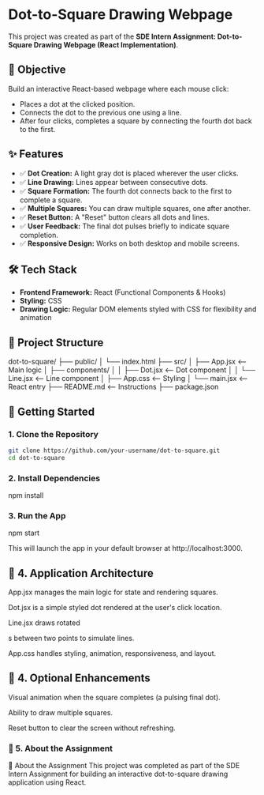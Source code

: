 # Dot-to-Square Drawing Webpage

This project was created as part of the **SDE Intern Assignment: Dot-to-Square Drawing Webpage (React Implementation)**.

## 🎯 Objective

Build an interactive React-based webpage where each mouse click:
- Places a dot at the clicked position.
- Connects the dot to the previous one using a line.
- After four clicks, completes a square by connecting the fourth dot back to the first.

## ✨ Features

- ✅ **Dot Creation:** A light gray dot is placed wherever the user clicks.
- ✅ **Line Drawing:** Lines appear between consecutive dots.
- ✅ **Square Formation:** The fourth dot connects back to the first to complete a square.
- ✅ **Multiple Squares:** You can draw multiple squares, one after another.
- ✅ **Reset Button:** A "Reset" button clears all dots and lines.
- ✅ **User Feedback:** The final dot pulses briefly to indicate square completion.
- ✅ **Responsive Design:** Works on both desktop and mobile screens.

## 🛠️ Tech Stack

- **Frontend Framework:** React (Functional Components & Hooks)
- **Styling:** CSS
- **Drawing Logic:** Regular DOM elements styled with CSS for flexibility and animation

## 📁 Project Structure

dot-to-square/
├── public/
│   └── index.html
├── src/
│   ├── App.jsx              <-- Main logic
│   ├── components/
│   │   ├── Dot.jsx          <-- Dot component
│   │   └── Line.jsx         <-- Line component
│   ├── App.css              <-- Styling
│   └── main.jsx             <-- React entry
├── README.md                <-- Instructions
├── package.json



## 🚀 Getting Started

### 1. Clone the Repository

```bash
git clone https://github.com/your-username/dot-to-square.git
cd dot-to-square
```

### 2. Install Dependencies
npm install

### 3. Run the App
npm start


This will launch the app in your default browser at http://localhost:3000.

## 🧠 4. Application Architecture

App.jsx manages the main logic for state and rendering squares.

Dot.jsx is a simple styled dot rendered at the user's click location.

Line.jsx draws rotated <div>s between two points to simulate lines.

App.css handles styling, animation, responsiveness, and layout.

## 🧪 4. Optional Enhancements

Visual animation when the square completes (a pulsing final dot).

Ability to draw multiple squares.

Reset button to clear the screen without refreshing.

### 🧳 5. About the Assignment
🧳 About the Assignment
This project was completed as part of the SDE Intern Assignment for building an interactive dot-to-square drawing application using React.


